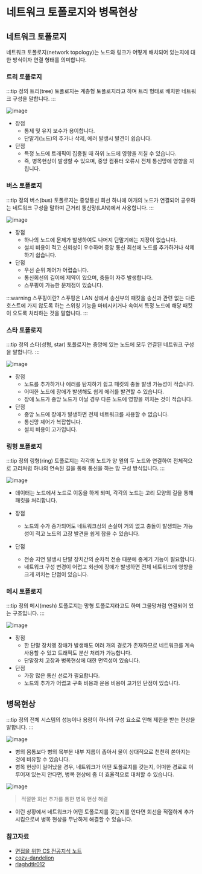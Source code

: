 # 네트워크 토폴로지와 병목현상

## 네트워크 토폴로지

네트워크 토폴로지(network topology)는 노드와 링크가 어떻게 배치되어 있는지에 대한 방식이자 연결 형태를 의미합니다.

### 트리 토폴로지

:::tip 정의
트리(tree) 토폴로지는 계층형 토폴로지라고 하며 트리 형태로 배치한 네트워크 구성을 말합니다.
:::

![image](https://user-images.githubusercontent.com/50647845/174921742-2ea4633b-64a8-4fc3-b3fd-06cc83cf9cce.png)

- 장점
  - 통제 및 유지 보수가 용이합니다.
  - 단말기(노드)의 추가나 삭제, 에러 발생시 발견이 쉽습니다.
- 단점
  - 특정 노드에 트래픽이 집중될 때 하위 노드에 영향을 끼칠 수 있습니다.
  - 즉, 병목현상이 발생할 수 있으며, 중앙 컴퓨터 오류시 전체 통신망에 영향을 끼칩니다.

### 버스 토폴로지

:::tip 정의
버스(bus) 토폴로지는 중앙통신 회선 하나에 여개의 노드가 연결되어 공유하는 네트워크 구성을 말하며 근거리 통신망(LAN)에서 사용합니다.
:::

![image](https://user-images.githubusercontent.com/50647845/174921796-33b32a1c-d6fb-41b3-a477-3324492e4aa7.png)

- 장점
  - 하나의 노드에 문제가 발생하여도 나머지 단말기에는 지장이 없습니다.
  - 설치 비용이 적고 신뢰성이 우수하며 중앙 통신 최선에 노드를 추가하거나 삭제하기 쉽습니다.
- 단점
  - 우선 순위 제어가 어렵습니다.
  - 통신회선의 길이에 제약이 있으며, 충돌이 자주 발생합니다.
  - 스푸핑이 가능한 문제점이 있습니다.

:::warning 스푸핑이란?
스푸핑은 LAN 상에서 송신부의 패킷을 송신과 관련 없는 다른 호스트에 가지 않도록 하는 스위칭 기능을 마비시키거나 속여서 특정 노드에 해당 패킷이 오도록 처리하는 것을 말합니다.
:::

### 스타 토폴로지

:::tip 정의
스타(성형, star) 토폴로지는 중앙에 있는 노드에 모두 연결된 네트워크 구성을 말합니다.
:::

![image](https://user-images.githubusercontent.com/50647845/174921822-71c638b8-3a6d-45d9-a0dc-e551d893f01c.png)

- 장점
  - 노드를 추가하거나 에러를 탐지하기 쉽고 패킷의 충돌 발생 가능성이 적습니다. 
  - 어떠한 노드에 장애가 발생해도 쉽게 에러를 발견할 수 있습니다. 
  - 장애 노드가 중앙 노드가 아닐 경우 다른 노드에 영향을 끼치는 것이 적습니다.
- 단점
  - 중앙 노드에 장애가 발생하면 전체 네트워크를 사용할 수 없습니다.
  - 통신망 제어가 복잡합니다.
  - 설치 비용이 고가입니다.

### 링형 토폴로지

:::tip 정의
링형(ring) 토폴로지는 각각의 노드가 양 옆의 두 노드와 연결하여 전체적으로 고리처럼 하나의 연속된 길을 통해 통신을 하는 망 구성 방식입니다.
:::

![image](https://user-images.githubusercontent.com/50647845/174921867-242d15e1-8d46-4517-85ed-4c9c0311d3e0.png)

- 데이터는 노드에서 노드로 이동을 하게 되며, 각각의 노드는 고리 모양의 길을 통해 패킷을 처리합니다.  

- 장점
  - 노드의 수가 증가되어도 네트워크상의 손실이 거의 없고 충돌이 발생되는 가능성이 적고 노드의 고장 발견을 쉽게 찹을 수 있습니다.
- 단점
  - 전송 지연 발생시 단말 장치간의 순차적 전송 때문에 중계기 기능이 필요합니다.
  - 네트워크 구성 변경이 어렵고 회선에 장애가 발생하면 전체 네트워크에 영향을 크게 끼치는 단점이 있습니다.

### 메시 토폴로지

:::tip 정의
메시(mesh) 토폴로지는 망형 토폴로지라고도 하며 그물망처럼 연결되어 있는 구조입니다.
:::

![image](https://user-images.githubusercontent.com/50647845/174921908-c3fde93c-68a3-4e51-9d2d-b7ed78a8e4c8.png)

- 장점
  - 한 단말 장치엥 장애가 발생해도 여러 개의 경로가 존재하므로 네트워크를 계속 사용할 수 있고 트래픽도 분산 처리가 가능합니다.
  - 단말장치 고장과 병목현상에 대한 면역성이 있습니다.
- 단점
  - 가장 많은 통신 선로가 필요합니다.
  - 노드의 추가가 어렵고 구축 비용과 운용 비용이 고가인 단점이 있습니다.

## 병목현상

:::tip 정의
전체 시스템의 성능이나 용량이 하나의 구성 요소로 인해 제한을 받는 현상을 말합니다.
:::

![image](https://user-images.githubusercontent.com/50647845/174923904-5ce465e4-f70f-421d-b740-0dc5bcd9a1e6.png)

- 병의 몸통보다 병의 목부분 내부 지름이 좁아서 물이 상대적으로 천천히 쏟아지는 것에 비유할 수 있습니다.
- 병목 현상이 일어났을 경우, 네트워크가 어떤 토폴로지를 갖는지, 어떠한 경로로 이루어져 있는지 안다면, 병목 현상에 좀 더 효율적으로 대처할 수 있습니다.

![image](https://user-images.githubusercontent.com/50647845/174924004-e40b50e5-a0fc-4d12-a1bc-948a1b3b34ac.png)

> 적절한 회선 추가를 통한 병목 현상 해결

- 이런 상황에서 네트워크가 어떤 토폴로지를 갖는지를 안다면 회선을 적절하게 추가시킴으로써 병목 현상을 무난하게 해결할 수 있습니다.

### 참고자료

- [면접을 위한 CS 전공지식 노트](https://www.aladin.co.kr/shop/wproduct.aspx?ItemId=292815727)
- [cozy-dandelion](https://cozy-dandelion.tistory.com/39)
- [rlaghdtlr012](https://velog.io/@rlaghdtlr012/%EB%84%A4%ED%8A%B8%EC%9B%8C%ED%81%AC-%ED%86%A0%ED%8F%B4%EB%A1%9C%EC%A7%80-%EB%B3%91%EB%AA%A9%ED%98%84%EC%83%81)
